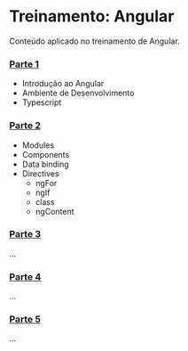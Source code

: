 # Treinamento: Angular
Conteúdo aplicado no treinamento de Angular.

### [Parte 1](https://github.com/mvmjacobs/treinamento-angular/tree/master/parte-1)
- Introdução ao Angular
- Ambiente de Desenvolvimento
- Typescript

### [Parte 2](https://github.com/mvmjacobs/treinamento-angular/tree/master/parte-2)
- Modules
- Components
- Data binding
- Directives
  - ngFor
  - ngIf
  - class
  - ngContent

### [Parte 3](https://github.com/mvmjacobs/treinamento-angular/tree/master/parte-3)
...

### [Parte 4](https://github.com/mvmjacobs/treinamento-angular/tree/master/parte-4)
...

### [Parte 5](https://github.com/mvmjacobs/treinamento-angular/tree/master/parte-5)
...
